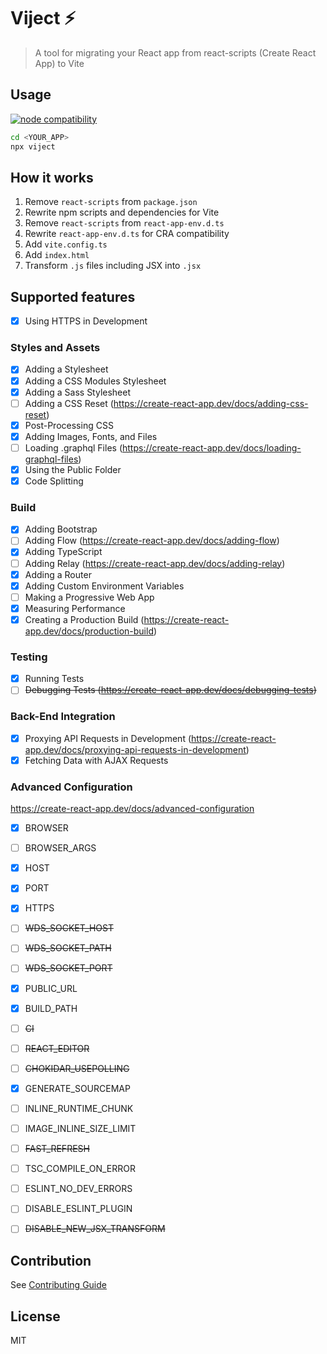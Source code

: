 # Viject ⚡

> A tool for migrating your React app from react-scripts (Create React App) to Vite

## Usage

<a href="https://nodejs.org/en/about/releases/">
  <img src="https://img.shields.io/node/v/viject" alt="node compatibility">
</a>

```sh
cd <YOUR_APP>
npx viject
```

## How it works

1. Remove `react-scripts` from `package.json`
1. Rewrite npm scripts and dependencies for Vite
1. Remove `react-scripts` from `react-app-env.d.ts`
1. Rewrite `react-app-env.d.ts` for CRA compatibility
1. Add `vite.config.ts`
1. Add `index.html`
1. Transform `.js` files including JSX into `.jsx`

## Supported features

- [x] Using HTTPS in Development

### Styles and Assets

- [x] Adding a Stylesheet
- [x] Adding a CSS Modules Stylesheet
- [x] Adding a Sass Stylesheet
- [ ] Adding a CSS Reset (https://create-react-app.dev/docs/adding-css-reset)
- [x] Post-Processing CSS
- [x] Adding Images, Fonts, and Files
- [ ] Loading .graphql Files (https://create-react-app.dev/docs/loading-graphql-files)
- [x] Using the Public Folder
- [x] Code Splitting

### Build

- [x] Adding Bootstrap
- [ ] Adding Flow (https://create-react-app.dev/docs/adding-flow)
- [x] Adding TypeScript
- [ ] Adding Relay (https://create-react-app.dev/docs/adding-relay)
- [x] Adding a Router
- [x] Adding Custom Environment Variables
- [ ] Making a Progressive Web App
- [x] Measuring Performance
- [x] Creating a Production Build (https://create-react-app.dev/docs/production-build)

### Testing

- [x] Running Tests
- [ ] ~~Debugging Tests (https://create-react-app.dev/docs/debugging-tests)~~

### Back-End Integration

- [x] Proxying API Requests in Development (https://create-react-app.dev/docs/proxying-api-requests-in-development)
- [x] Fetching Data with AJAX Requests

### Advanced Configuration

https://create-react-app.dev/docs/advanced-configuration

- [x] BROWSER
- [ ] BROWSER_ARGS
- [x] HOST
- [x] PORT
- [x] HTTPS
- [ ] ~~WDS_SOCKET_HOST~~
- [ ] ~~WDS_SOCKET_PATH~~
- [ ] ~~WDS_SOCKET_PORT~~
- [x] PUBLIC_URL
- [x] BUILD_PATH
- [ ] ~~CI~~
- [ ] ~~REACT_EDITOR~~
- [ ] ~~CHOKIDAR_USEPOLLING~~
- [x] GENERATE_SOURCEMAP
- [ ] INLINE_RUNTIME_CHUNK
- [ ] IMAGE_INLINE_SIZE_LIMIT
- [ ] ~~FAST_REFRESH~~
- [ ] TSC_COMPILE_ON_ERROR
- [ ] ESLINT_NO_DEV_ERRORS
- [ ] DISABLE_ESLINT_PLUGIN
- [ ] ~~DISABLE_NEW_JSX_TRANSFORM~~


## Contribution

See [Contributing Guide](https://github.com/bhbs/viject/blob/main/CONTRIBUTING.md)

## License

MIT
